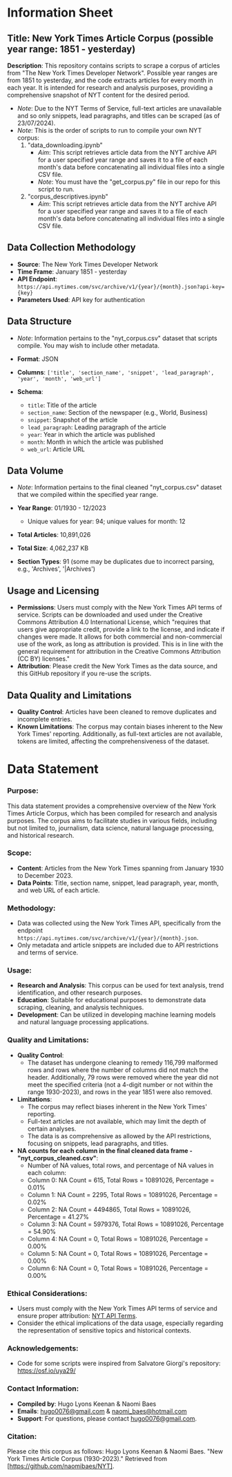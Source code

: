 # Information Sheet

## Title: New York Times Article Corpus (possible year range: 1851 - yesterday)

**Description**:
This repository contains scripts to scrape a corpus of articles from "The New York Times Developer Network". Possible year ranges are from 1851 to yesterday, and the code extracts articles for every month in each year. It is intended for research and analysis purposes, providing a comprehensive snapshot of NYT content for the desired period. 
- *Note*: Due to the NYT Terms of Service, full-text articles are unavailable and so only snippets, lead paragraphs, and titles can be scraped (as of 23/07/2024).
- *Note*: This is the order of scripts to run to compile your own NYT corpus:
    1)  "data_downloading.ipynb"
        - *Aim*: This script retrieves article data from the NYT archive API for a user specified year range and saves it to a file of each month's data before concatenating all individual files into a single CSV file.
        - *Note*: You must have the "get_corpus.py" file in our repo for this script to run.
    3)  "corpus_descriptives.ipynb"
        - *Aim*: This script retrieves article data from the NYT archive API for a user specified year range and saves it to a file of each month's data before concatenating all individual files into a single CSV file.

## Data Collection Methodology

- **Source**: The New York Times Developer Network
- **Time Frame**: January 1851 - yesterday
- **API Endpoint**: `https://api.nytimes.com/svc/archive/v1/{year}/{month}.json?api-key={key}`
- **Parameters Used**: API key for authentication

## Data Structure 
- *Note*: Information pertains to the "nyt_corpus.csv" dataset that scripts compile. You may wish to include other metadata.

- **Format**: JSON
- **Columns**: `['title', 'section_name', 'snippet', 'lead_paragraph', 'year', 'month', 'web_url']`
- **Schema**:
  - `title`: Title of the article
  - `section_name`: Section of the newspaper (e.g., World, Business)
  - `snippet`: Snapshot of the article
  - `lead_paragraph`: Leading paragraph of the article
  - `year`: Year in which the article was published
  - `month`: Month in which the article was published
  - `web_url`: Article URL

## Data Volume 
- *Note*: Information pertains to the final cleaned "nyt_corpus.csv" dataset that we compiled within the specified year range.

- **Year Range**: 01/1930 - 12/2023
  - Unique values for year: 94; unique values for month: 12
- **Total Articles**: 10,891,026
- **Total Size**: 4,062,237 KB
- **Section Types**: 91 (some may be duplicates due to incorrect parsing, e.g., 'Archives', '|Archives')

## Usage and Licensing

- **Permissions**: Users must comply with the New York Times API terms of service. Scripts can be downloaded and used under the Creative Commons Attribution 4.0 International License, which "requires that users give appropriate credit, provide a link to the license, and indicate if changes were made. It allows for both commercial and non-commercial use of the work, as long as attribution is provided. This is in line with the general requirement for attribution in the Creative Commons Attribution (CC BY) licenses."
- **Attribution**: Please credit the New York Times as the data source, and this GitHub repository if you re-use the scripts.

## Data Quality and Limitations

- **Quality Control**: Articles have been cleaned to remove duplicates and incomplete entries.
- **Known Limitations**: The corpus may contain biases inherent to the New York Times' reporting. Additionally, as full-text articles are not available, tokens are limited, affecting the comprehensiveness of the dataset.

# Data Statement

### Purpose:
This data statement provides a comprehensive overview of the New York Times Article Corpus, which has been compiled for research and analysis purposes. The corpus aims to facilitate studies in various fields, including but not limited to, journalism, data science, natural language processing, and historical research.

### Scope:
- **Content**: Articles from the New York Times spanning from January 1930 to December 2023.
- **Data Points**: Title, section name, snippet, lead paragraph, year, month, and web URL of each article.

### Methodology:
- Data was collected using the New York Times API, specifically from the endpoint `https://api.nytimes.com/svc/archive/v1/{year}/{month}.json`.
- Only metadata and article snippets are included due to API restrictions and terms of service.

### Usage:
- **Research and Analysis**: This corpus can be used for text analysis, trend identification, and other research purposes.
- **Education**: Suitable for educational purposes to demonstrate data scraping, cleaning, and analysis techniques.
- **Development**: Can be utilized in developing machine learning models and natural language processing applications.

### Quality and Limitations:
- **Quality Control**:
  - The dataset has undergone cleaning to remedy 116,799 malformed rows and rows where the number of columns did not match the header. Additionally, 79 rows were removed where the year did not meet the specified criteria (not a 4-digit number or not within the range 1930-2023), and rows in the year 1851 were also removed.
- **Limitations**:
  - The corpus may reflect biases inherent in the New York Times' reporting.
  - Full-text articles are not available, which may limit the depth of certain analyses.
  - The data is as comprehensive as allowed by the API restrictions, focusing on snippets, lead paragraphs, and titles.
- **NA counts for each column in the final cleaned data frame - "nyt_corpus_cleaned.csv"**:
  - Number of NA values, total rows, and percentage of NA values in each column:
  - Column 0: NA Count = 615, Total Rows = 10891026, Percentage = 0.01%
  - Column 1: NA Count = 2295, Total Rows = 10891026, Percentage = 0.02%
  - Column 2: NA Count = 4494865, Total Rows = 10891026, Percentage = 41.27%
  - Column 3: NA Count = 5979376, Total Rows = 10891026, Percentage = 54.90%
  - Column 4: NA Count = 0, Total Rows = 10891026, Percentage = 0.00%
  - Column 5: NA Count = 0, Total Rows = 10891026, Percentage = 0.00%
  - Column 6: NA Count = 0, Total Rows = 10891026, Percentage = 0.00% 

### Ethical Considerations:
- Users must comply with the New York Times API terms of service and ensure proper attribution: [NYT API Terms](https://developer.nytimes.com/terms).
- Consider the ethical implications of the data usage, especially regarding the representation of sensitive topics and historical contexts.

### Acknowledgements: 
- Code for some scripts were inspired from Salvatore Giorgi's repository: https://osf.io/uya29/

### Contact Information:
- **Compiled by**: Hugo Lyons Keenan & Naomi Baes
- **Emails**: [hugo0076@gmail.com](mailto:hugo0076@gmail.com) & [naomi_baes@hotmail.com](mailto:naomi_baes@hotmail.com)
- **Support**: For questions, please contact [hugo0076@gmail.com](mailto:hugo0076@gmail.com).

### Citation:
Please cite this corpus as follows:
Hugo Lyons Keenan & Naomi Baes. "New York Times Article Corpus (1930-2023)." Retrieved from [https://github.com/naomibaes/NYT].
